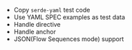  * Copy `serde-yaml` test code
 * Use YAML SPEC examples as test data
 * Handle directive
 * Handle anchor
 * JSON(Flow Sequences mode) support
